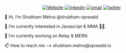 <p align="center">
    <a href="https://shubhammehra.netlify.app"><img alt="Website" title="website" src="https://img.shields.io/badge/-Website-47CCCC?style=flat&logo=Google-Chrome&logoColor=white"/></a>
  <a href="https://www.linkedin.com/in/1801-shubham-mehra/"><img alt="linkedin" title="Linkedin" src="https://img.shields.io/badge/LinkedIn-0077B5?style=flat&logo=linkedin&logoColor=white"/></a>
  <a href="mailto:shubham.mehra@spreadd.io"><img alt="gmail" title="gmail" src="https://img.shields.io/badge/Gmail-red?style=flat&logo=Gmail&logoColor=white"/></a>
  <a href="https://twitter.com/_shubham_dev"><img alt="twitter" title="twitter" src="https://img.shields.io/badge/-Twitter-1ca0f1?style=flat&labelColor=1ca0f1&logo=twitter&logoColor=white"/></a>
</p>

<p align="center">
    <p>👋 Hi, I’m Shubham Mehra @shubham-spreadd</p> 
    <p>👀 I’m currently interested in Javascript & MMA 🤼‍♂️.</p>
    <p>🌱 I’m currently working on Relay & MERN.</p>
    <p>📫 How to reach me --> shubham.mehra@spreadd.io</p>
</p>
